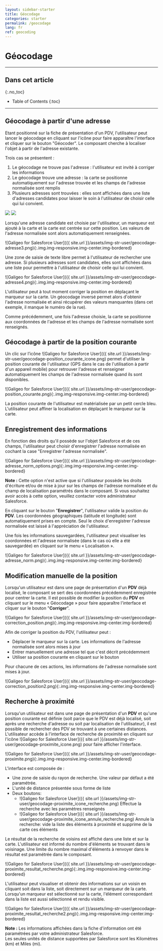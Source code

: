 ```yaml
---
layout: sidebar-starter
title: Géocodage
categories: starter
permalink: /geocodage
lang: fr
ref: geocoding
---
```


# Géocodage

---

## Dans cet article
{:.no_toc}

* Table of Contents
{:toc}

---

## Géocodage à partir d'une adresse

Etant positionné sur la fiche de présentation d'un PDV, l'utilisateur peut lancer le géocodage en cliquant sur l'icône    pour faire apparaître l'interface et cliquer sur le bouton "Géocoder". Le composant cherche à localiser l'objet à partir de l'adresse existante.

Trois cas se présentent :
1. Le géocodage ne trouve pas l'adresse : l'utilisateur est invité à corriger les informations
2. Le géocodage trouve une adresse : la carte se positionne automatiquement sur l'adresse trouvée et les champs de l'adresse normalisée sont remplis
3. Plusieurs adresses sont trouvées : elles sont affichées dans une liste d'adresses candidates pour laisser le soin à l'utilisateur de choisir celle qui lui convient.

<p class="text-center">
<img src="/assets/img-str-user/geocodage-adresse.png" class="img img-bordered">
<img src="/assets/img-str-user/geocodage-adresse2.png" class="img img-bordered">
</p>

Lorsqu'une adresse candidate est choisie par l'utilisateur, un marqueur est ajouté à la carte et la carte est centrée sur cette position. Les valeurs de l'adresse normalisée sont alors automatiquement renseignées.

![Galigeo for Salesforce User]({{ site.url }}/assets/img-str-user/geocodage-adresse3.png){:.img.img-responsive.img-center.img-bordered}

Une zone de saisie de texte libre permet à l'utilisateur de rechercher une adresse. Si plusieurs adresses sont candidates, elles sont affichées dans une liste pour permettre à l'utilisateur de choisir celle qui lui convient.

![Galigeo for Salesforce User]({{ site.url }}/assets/img-str-user/geocodage-adresse4.png){:.img.img-responsive.img-center.img-bordered}

L'utilisateur peut à tout moment corriger la position en déplaçant le marqueur sur la carte. Un géocodage inversé permet alors d'obtenir l'adresse normalisée et ainsi récupérer des valeurs manquantes (dans cet exemple, il manque le numéro de la rue).

Comme précédemment, une fois l'adresse choisie, la carte se positionne aux coordonnées de l'adresse et les champs de l'adresse normalisée sont renseignés.

## Géocodage à partir de la position courante

Un clic sur l’icône ![Galigeo for Salesforce User]({{ site.url }}/assets/img-str-user/geocodage-position_courante_icone.png) permet d'utiliser la position courante de l'utilisateur (GPS dans le cas de l'utilisation à partir d'un appareil mobile) pour retrouver l'adresse et renseigner automatiquement les champs de l'adresse normalisée quand ils sont disponibles.

![Galigeo for Salesforce User]({{ site.url }}/assets/img-str-user/geocodage-position_courante.png){:.img.img-responsive.img-center.img-bordered}

La position courante de l'utilisateur est matérialisée par un petit cercle bleu. L'utilisateur peut affiner la localisation en déplaçant le marqueur sur la carte.

## Enregistrement des informations

En fonction des droits qu'il possède sur l'objet Salesforce et de ces champs, l'utilisateur peut choisir d'enregistrer l'adresse normalisée en cochant la case "Enregistrer l'adresse normalisée".

![Galigeo for Salesforce User]({{ site.url }}/assets/img-str-user/geocodage-adresse_norm_options.png){:.img.img-responsive.img-center.img-bordered}

<div class="alert alert-info" role="alert"> <strong>Note :</strong> Cette option n'est active que si l'utilisateur possède les droits d'écriture et/ou de mise à jour sur les champs de l'adresse normalisée et du champ de localisation paramétrés dans le composant. Si vous souhaitez avoir accès à cette option, veuillez contacter votre administrateur Salesforce.</div>

En cliquant sur le bouton "**Enregistrer**", l'utilisateur valide la position du **PDV**. Les coordonnées géographiques (latitude et longitude) sont automatiquement prises en compte. Seul le choix d'enregistrer l'adresse normalisée est laissé à l'appréciation de l'utilisateur. 

Une fois les informations sauvegardées, l'utilisateur peut visualiser les coordonnées et l'adresse normalisée (dans le cas où elle a été sauvegardée) en cliquant sur le menu « Localisation ».

![Galigeo for Salesforce User]({{ site.url }}/assets/img-str-user/geocodage-adresse_norm.png){:.img.img-responsive.img-center.img-bordered}

## Modification manuelle de la position

Lorsqu'un utilisateur est dans une page de présentation d'un **PDV** déjà localisé, le composant se sert des coordonnées précédemment enregistrée pour centrer la carte. Il est possible de modifier la position du **PDV** en cliquant sur le menu « Géocodage » pour faire apparaître l'interface et cliquer sur le bouton "**Corriger**".

![Galigeo for Salesforce User]({{ site.url }}/assets/img-str-user/geocodage-correction_position.png){:.img.img-responsive.img-center.img-bordered}

Afin de corriger la position du PDV, l'utilisateur peut :
- Déplacer le marqueur sur la carte. Les informations de l'adresse normalisée sont alors mises à jour
- Entrer manuellement une adresse tel que c'est décrit précédemment
- Utiliser sa position courante en cliquant sur le bouton   

Pour chacune de ces actions, les informations de l'adresse normalisée sont mises à jour.

![Galigeo for Salesforce User]({{ site.url }}/assets/img-str-user/geocodage-correction_position2.png){:.img.img-responsive.img-center.img-bordered}

## Recherche à proximité

Lorsqu'un utilisateur est dans une page de présentation d'un **PDV** et qu'une position courante est définie (soit parce que le PDV est déjà localisé, soit après une recherche d'adresse ou soit par localisation de l'utilisateur), il est possible de rechercher des PDV se trouvant à une certaines distances. 
L'utilisateur accède à l'interface de recherche de proximité en cliquant sur l'icône ![Galigeo for Salesforce User]({{ site.url }}/assets/img-str-user/geocodage-proximite_icone.png) pour faire afficher l'interface.

![Galigeo for Salesforce User]({{ site.url }}/assets/img-str-user/geocodage-proximite.png){:.img.img-responsive.img-center.img-bordered}

L'interface est composée de :
- Une zone de saisie du rayon de recherche. Une valeur par défaut a été paramétrée. 
- L'unité de distance présentée sous forme de liste
- Deux boutons:
    - ![Galigeo for Salesforce User]({{ site.url }}/assets/img-str-user/geocodage-proximite_icone_recherche.png) Effectue la recherche avec les paramètres renseignés
    - ![Galigeo for Salesforce User]({{ site.url }}/assets/img-str-user/geocodage-proximite_icone_annule_recherche.png) Annule la recherche: vide la liste des éléments à proximité et supprime de la carte ces éléments

Le résultat de la recherche de voisins est affiché dans une liste et sur la carte. L'utilisateur est informé du nombre d'éléments se trouvant dans le voisinage. Une limite du nombre maximal d'éléments à renvoyer dans le résultat est paramétrée dans le composant. 

![Galigeo for Salesforce User]({{ site.url }}/assets/img-str-user/geocodage-proximite_resultat_recherche.png){:.img.img-responsive.img-center.img-bordered}

L'utilisateur peut visualiser et obtenir des informations sur un voisin en cliquant soit dans la liste, soit directement sur un marqueur de la carte. Lorsqu'un marqueur est sélectionné sur la carte, l'élément correspondant dans la liste est aussi sélectionné et rendu visible.

![Galigeo for Salesforce User]({{ site.url }}/assets/img-str-user/geocodage-proximite_resultat_recherche2.png){:.img.img-responsive.img-center.img-bordered}

<div class="alert alert-info" role="alert"> <strong>Note :</strong> Les informations affichées dans la fiche d'information ont été paramétrées par votre administrateur Salesforce.<br>
Les seules unités de distance supportées par Salesforce sont les Kilomètres (km) et Miles (mi).
</div>
